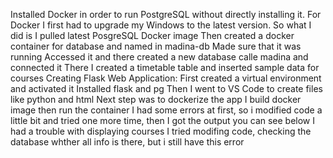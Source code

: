 Installed Docker in order to run PostgreSQL without directly installing it.
For Docker I first had to upgrade my Windows to the latest version.
So what I did is I pulled latest PosgreSQL Docker image 
Then created a docker container for database and named in madina-db
Made sure that it was running
Accessed it and there created a new database calle madina and connected it
There I created a timetable table and inserted sample data for courses
Creating Flask Web Application:
First created a virtual environment and activated it
Installed flask and pg
Then I went to VS Code to create files like python and html
Next step was to dockerize the app
I build docker image then run the container
I had some errors at first, so i modified code a little bit and tried one more time, then I got the output you can see below
I had a trouble with displaying courses
I tried modifing code, checking the database whther all info is there, but i still have this error
